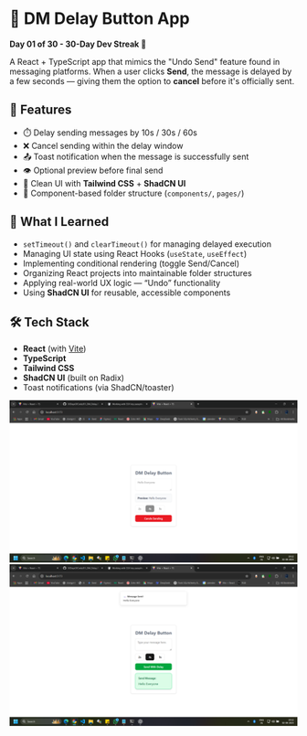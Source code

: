 # 📩 DM Delay Button App

**Day 01 of 30 - 30-Day Dev Streak 🚀**

A React + TypeScript app that mimics the "Undo Send" feature found in messaging platforms. When a user clicks **Send**, the message is delayed by a few seconds — giving them the option to **cancel** before it's officially sent.

## 📌 Features

- ⏱️ Delay sending messages by 10s / 30s / 60s
- ❌ Cancel sending within the delay window
- 📤 Toast notification when the message is successfully sent
- 👁️ Optional preview before final send
- 🎨 Clean UI with **Tailwind CSS** + **ShadCN UI**
- 📁 Component-based folder structure (`components/`, `pages/`)

## 🧠 What I Learned

- `setTimeout()` and `clearTimeout()` for managing delayed execution
- Managing UI state using React Hooks (`useState`, `useEffect`)
- Implementing conditional rendering (toggle Send/Cancel)
- Organizing React projects into maintainable folder structures
- Applying real-world UX logic — “Undo” functionality
- Using **ShadCN UI** for reusable, accessible components

## 🛠️ Tech Stack

- **React** (with [Vite](https://vitejs.dev/))
- **TypeScript**
- **Tailwind CSS**
- **ShadCN UI** (built on Radix)
- Toast notifications (via ShadCN/toaster)


![App Screenshot](./src/assets/Day_01_01.png)
![App Screenshot](./src/assets/Day_01_02.png)



